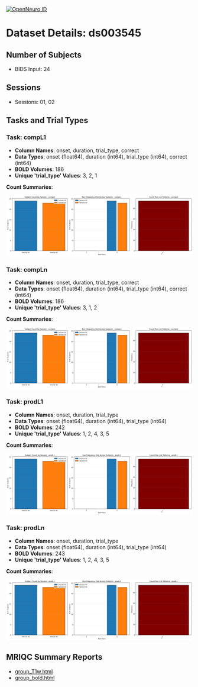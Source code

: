 [![OpenNeuro ID](https://img.shields.io/badge/OpenNeuro_Dataset-ds003545-blue?style=for-the-badge)](https://openneuro.org/datasets/ds003545)

# Dataset Details: ds003545

## Number of Subjects
- BIDS Input: 24

## Sessions
- Sessions: 01, 02

## Tasks and Trial Types
### Task: compL1
- **Column Names**: onset, duration, trial_type, correct
- **Data Types**: onset (float64), duration (int64), trial_type (int64), correct (int64)
- **BOLD Volumes**: 186
- **Unique 'trial_type' Values**: 3, 2, 1

**Count Summaries**:

![compL1 compL1_session_summary.png](basics_out/compL1_session_summary.png)
### Task: compLn
- **Column Names**: onset, duration, trial_type, correct
- **Data Types**: onset (float64), duration (int64), trial_type (int64), correct (int64)
- **BOLD Volumes**: 186
- **Unique 'trial_type' Values**: 3, 1, 2

**Count Summaries**:

![compLn compLn_session_summary.png](basics_out/compLn_session_summary.png)
### Task: prodL1
- **Column Names**: onset, duration, trial_type
- **Data Types**: onset (float64), duration (int64), trial_type (int64)
- **BOLD Volumes**: 242
- **Unique 'trial_type' Values**: 1, 2, 4, 3, 5

**Count Summaries**:

![prodL1 prodL1_session_summary.png](basics_out/prodL1_session_summary.png)
### Task: prodLn
- **Column Names**: onset, duration, trial_type
- **Data Types**: onset (float64), duration (int64), trial_type (int64)
- **BOLD Volumes**: 243
- **Unique 'trial_type' Values**: 1, 2, 4, 3, 5

**Count Summaries**:

![prodLn prodLn_session_summary.png](basics_out/prodLn_session_summary.png)

## MRIQC Summary Reports
- [group_T1w.html](https://htmlpreview.github.io/?https://github.com/demidenm/openneuro_glmfitlins/blob/main/statsmodel_specs/ds003545/mriqc_summary/group_T1w.html)
- [group_bold.html](https://htmlpreview.github.io/?https://github.com/demidenm/openneuro_glmfitlins/blob/main/statsmodel_specs/ds003545/mriqc_summary/group_bold.html)
